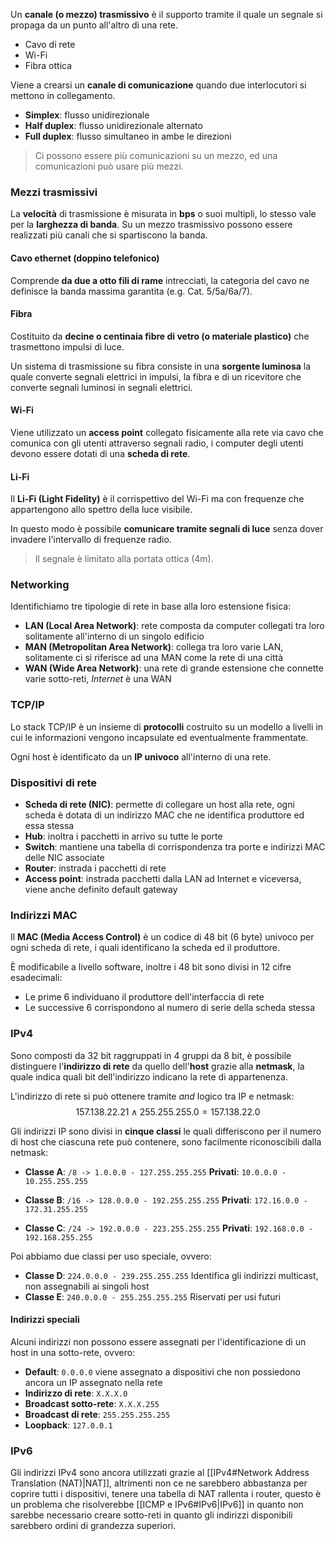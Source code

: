 Un **canale (o mezzo) trasmissivo** è il supporto tramite il quale un segnale si propaga da un punto all'altro di una rete.
- Cavo di rete
- Wi-Fi
- Fibra ottica

Viene a crearsi un **canale di comunicazione** quando due interlocutori si mettono in collegamento.
- **Simplex**: flusso unidirezionale
- **Half duplex**: flusso unidirezionale alternato
- **Full duplex**: flusso simultaneo in ambe le direzioni

>Ci possono essere più comunicazioni su un mezzo, ed una comunicazioni può usare più mezzi.

### Mezzi trasmissivi
La **velocità** di trasmissione è misurata in **bps** o suoi multipli, lo stesso vale per la **larghezza di banda**.
Su un mezzo trasmissivo possono essere realizzati più canali che si spartiscono la banda.

#### Cavo ethernet (doppino telefonico)
Comprende **da due a otto fili di rame** intrecciati, la categoria del cavo ne definisce la banda massima garantita (e.g. Cat. 5/5a/6a/7).

#### Fibra
Costituito da **decine o centinaia fibre di vetro (o materiale plastico)** che trasmettono impulsi di luce.

Un sistema di trasmissione su fibra consiste in una **sorgente luminosa** la quale converte segnali elettrici in impulsi, la fibra e di un ricevitore che converte segnali luminosi in segnali elettrici.

#### Wi-Fi
Viene utilizzato un **access point** collegato fisicamente alla rete via cavo che comunica con gli utenti attraverso segnali radio, i computer degli utenti devono essere dotati di una **scheda di rete**.

#### Li-Fi
Il **Li-Fi (Light Fidelity)** è il corrispettivo del Wi-Fi ma con frequenze che appartengono allo spettro della luce visibile.

In questo modo è possibile **comunicare tramite segnali di luce** senza dover invadere l'intervallo di frequenze radio.
>Il segnale è limitato alla portata ottica (4m).

### Networking
Identifichiamo tre tipologie di rete in base alla loro estensione fisica:
- **LAN (Local Area Network)**: rete composta da computer collegati tra loro solitamente all'interno di un singolo edificio
- **MAN (Metropolitan Area Network)**: collega tra loro varie LAN, solitamente ci si riferisce ad una MAN come la rete di una città
- **WAN (Wide Area Network)**: una rete di grande estensione che connette varie sotto-reti, _Internet_ è una WAN

### TCP/IP
Lo stack TCP/IP è un insieme di **protocolli** costruito su un modello a livelli in cui le informazioni vengono incapsulate ed eventualmente frammentate.

Ogni host è identificato da un **IP univoco** all'interno di una rete.

### Dispositivi di rete
- **Scheda di rete (NIC)**: permette di collegare un host alla rete, ogni scheda è dotata di un indirizzo MAC che ne identifica produttore ed essa stessa
- **Hub**: inoltra i pacchetti in arrivo su tutte le porte
- **Switch**: mantiene una tabella di corrispondenza tra porte e indirizzi MAC delle NIC associate
- **Router**: instrada i pacchetti di rete
- **Access point**: instrada pacchetti dalla LAN ad Internet e viceversa, viene anche definito default gateway

### Indirizzi MAC
Il **MAC (Media Access Control)** è un codice di $48$ bit ($6$ byte) univoco per ogni scheda di rete, i quali identificano la scheda ed il produttore.

È modificabile a livello software, inoltre i $48$ bit sono divisi in $12$ cifre esadecimali:
- Le prime $6$ individuano il produttore dell'interfaccia di rete
- Le successive $6$ corrispondono al numero di serie della scheda stessa

### IPv4
Sono composti da $32$ bit raggruppati in $4$ gruppi da $8$ bit, è possibile distinguere l'**indirizzo di rete** da quello dell'**host** grazie alla **netmask**, la quale indica quali bit dell'indirizzo indicano la rete di appartenenza.

L'indirizzo di rete si può ottenere tramite _and_ logico tra IP e netmask:
$$157.138.22.21 \land 255.255.255.0 = 157.138.22.0$$

Gli indirizzi IP sono divisi in **cinque classi** le quali differiscono per il numero di host che ciascuna rete può contenere, sono facilmente riconoscibili dalla netmask:
- **Classe A**: `/8 -> 1.0.0.0 - 127.255.255.255`
	**Privati**: `10.0.0.0 - 10.255.255.255`
 
- **Classe B**: `/16 -> 128.0.0.0 - 192.255.255.255`
	**Privati**: `172.16.0.0 - 172.31.255.255`

- **Classe C**: `/24 -> 192.0.0.0 - 223.255.255.255`
	**Privati**: `192.168.0.0 - 192.168.255.255`

Poi abbiamo due classi per uso speciale, ovvero:
- **Classe D**: `224.0.0.0 - 239.255.255.255`
	Identifica gli indirizzi multicast, non assegnabili ai singoli host
- **Classe E**: `240.0.0.0 - 255.255.255.255`
	Riservati per usi futuri

#### Indirizzi speciali
Alcuni indirizzi non possono essere assegnati per l'identificazione di un host in una sotto-rete, ovvero:
- **Default**: `0.0.0.0`
	viene assegnato a dispositivi che non possiedono ancora un IP assegnato nella rete
- **Indirizzo di rete**: `X.X.X.0`
- **Broadcast sotto-rete**: `X.X.X.255`
- **Broadcast di rete**: `255.255.255.255`
- **Loopback**: `127.0.0.1`

### IPv6
Gli indirizzi IPv4 sono ancora utilizzati grazie al [[IPv4#Network Address Translation (NAT)|NAT]], altrimenti non ce ne sarebbero abbastanza per coprire tutti i dispositivi, tenere una tabella di NAT rallenta i router, questo è un problema che risolverebbe [[ICMP e IPv6#IPv6|IPv6]] in quanto non sarebbe necessario creare sotto-reti in quanto gli indirizzi disponibili sarebbero ordini di grandezza superiori.

